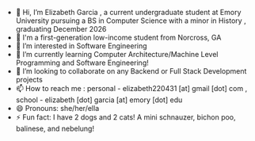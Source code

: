 - 👋 Hi, I’m Elizabeth Garcia , a current undergraduate student at Emory University pursuing a BS in Computer Science with a minor in History , graduating December 2026
- 🌟 I'm a first-generation low-income student from Norcross, GA
- 👀 I’m interested in Software Engineering 
- 🌱 I’m currently learning Computer Architecture/Machine Level Programming and Software Engineering!
- 💞️ I’m looking to collaborate on any Backend or Full Stack Development projects
- 📫 How to reach me : personal - elizabeth220431 [at] gmail [dot] com , school - elizabeth [dot] garcia [at] emory [dot] edu
- 😄 Pronouns: she/her/ella
- ⚡ Fun fact: I have 2 dogs and 2 cats! A mini schnauzer, bichon poo, balinese, and nebelung!

<!---
elizabeth1028/elizabeth1028 is a ✨ special ✨ repository because its `README.md` (this file) appears on your GitHub profile.
You can click the Preview link to take a look at your changes.
--->
